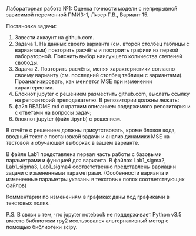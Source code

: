Лабораторная работа №1: Оценка точности модели с непрерывной зависимой переменной
ПМИ3-1, Лязер Г.В., Вариант 15.

Постановка задачи:
1. Завести аккаунт на github.com.
2. Задача 1. На данных своего варианта (см. второй столбец таблицы с вариантами) повторить расчёты
и построить графики из первой лабораторной. Пояснить выбор наилучшего количества степеней
свободы.
3. Задача 2. Повторить расчёты, меняя характеристики согласно своему варианту (см. последний
столбец таблицы с вариантами). Проанализировать, как меняется MSE при изменении характеристик.
4. Блокнот jupyter с решением разместить github.com, выслать ссылку на репозиторий преподавателю. В
репозитории должны лежать:
5. файл README.md с кратким описанием содержимого репозитория и с ответами на вопросы задач;
6. блокнот jupyter (файл .ipynb) с решением.

В отчёте с решением должны присутствовать, кроме блоков кода, вводный текст с постановкой задачи и
анализ динамики MSE на тестовой и обучающей выборках в вашем варианте.

В файле Lab1 представлена первая часть работы с базовыми параметрами и функцией для варианта.
В файлах Lab1_sigma2, Lab1_sigma3, Lab1_sigma4 соответственно представлены вариации задачи с измененными параметрами. 
(Особенности варианта и измененные параметры указаны в текстовых полях соответствующих файлов)

Комментарии по изменениям в графиках даны под графиками в текстовых полях. 

P.S. В связи с тем, что jupyter notebook не поддерживает Python v3.5 вместо библиотеки rpy2 исользовался альтернативный метод с помощью библиотеки scipy.

